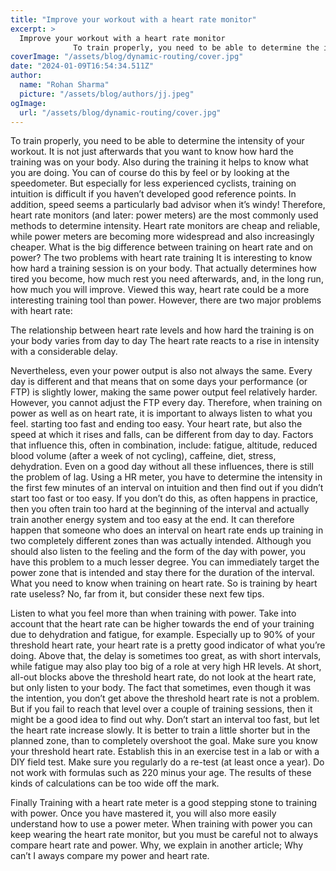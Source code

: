 ```yaml
---
title: "Improve your workout with a heart rate monitor"
excerpt: >
  Improve your workout with a heart rate monitor
              To train properly, you need to be able to determine the intensity of your workout. It is not just afterwards that you want to know how hard t
coverImage: "/assets/blog/dynamic-routing/cover.jpg"
date: "2024-01-09T16:54:34.511Z"
author:
  name: "Rohan Sharma"
  picture: "/assets/blog/authors/jj.jpeg"
ogImage:
  url: "/assets/blog/dynamic-routing/cover.jpg"
---
```


To train properly, you need to be able to determine the intensity of your workout. It is not just afterwards that you want to know how hard the training was on your body. Also during the training it helps to know what you are doing. You can of course do this by feel or by looking at the speedometer. But especially for less experienced cyclists, training on intuition is difficult if you haven’t developed good reference points. In addition, speed seems a particularly bad advisor when it’s windy! Therefore, heart rate monitors (and later: power meters) are the most commonly used methods to determine intensity. Heart rate monitors are cheap and reliable, while power meters are becoming more widespread and also increasingly cheaper. What is the big difference between training on heart rate and on power?
The two problems with heart rate training
It is interesting to know how hard a training session is on your body. That actually determines how tired you become, how much rest you need afterwards, and, in the long run, how much you will improve. Viewed this way, heart rate could be a more interesting training tool than power. However, there are two major problems with heart rate:

The relationship between heart rate levels and how hard the training is on your body varies from day to day
The heart rate reacts to a rise in intensity with a considerable delay.

Nevertheless, even your power output is also not always the same. Every day is different and that means that on some days your performance (or FTP) is slightly lower, making the same power output feel relatively harder. However, you cannot adjust the FTP every day. Therefore, when training on power as well as on heart rate, it is important to always listen to what you feel.
starting too fast and ending too easy.
Your heart rate, but also the speed at which it rises and falls, can be different from day to day. Factors that influence this, often in combination, include: fatigue, altitude, reduced blood volume (after a week of not cycling), caffeine, diet, stress, dehydration.
Even on a good day without all these influences, there is still the problem of lag. Using a HR meter, you have to determine the intensity in the first few minutes of an interval on intuition and then find out if you didn’t start too fast or too easy. If you don’t do this, as often happens in practice, then you often train too hard at the beginning of the interval and actually train another energy system and too easy at the end. It can therefore happen that someone who does an interval on heart rate ends up training in two completely different zones than was actually intended. Although you should also listen to the feeling and the form of the day with power, you have this problem to a much lesser degree. You can immediately target the power zone that is intended and stay there for the duration of the interval.
What you need to know when training on heart rate.
So is training by heart rate useless? No, far from it, but consider these next few tips.

Listen to what you feel more than when training with power. Take into account that the heart rate can be higher towards the end of your training due to dehydration and fatigue, for example.
Especially up to 90% of your threshold heart rate, your heart rate is a pretty good indicator of what you’re doing. Above that, the delay is sometimes too great, as with short intervals, while fatigue may also play too big of a role at very high HR levels.
At short, all-out blocks above the threshold heart rate, do not look at the heart rate, but only listen to your body. The fact that sometimes, even though it was the intention, you don’t get above the threshold heart rate is not a problem. But if you fail to reach that level over a couple of training sessions, then it might be a good idea to find out why.
Don’t start an interval too fast, but let the heart rate increase slowly. It is better to train a little shorter but in the planned zone, than to completely overshoot the goal.
Make sure you know your threshold heart rate. Establish this in an exercise test in a lab or with a DIY field test. Make sure you regularly do a re-test (at least once a year).
Do not work with formulas such as 220 minus your age. The results of these kinds of calculations can be too wide off the mark.

Finally
Training with a heart rate meter is a good stepping stone to training with power. Once you have mastered it, you will also more easily understand how to use a power meter. When training with power you can keep wearing the heart rate monitor, but you must be careful not to always compare heart rate and power. Why, we explain in another article; Why can’t I aways compare my power and heart rate.
